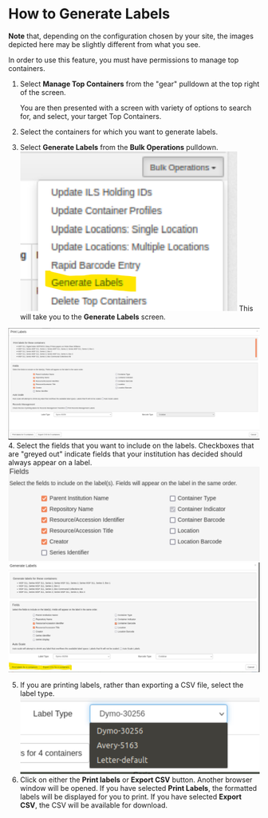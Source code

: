 # How to Generate Labels

**Note** that, depending on the configuration chosen by your site, the images depicted here may be slightly different from what you see.

In order to use this feature, you must have permissions to manage top containers.

1. Select **Manage Top Containers** from the "gear" pulldown at the top right of the screen.

    You are then presented with a screen with variety of options to search for, and select, your target Top Containers.

2. Select the containers for which you want to generate labels.

3. Select **Generate Labels** from the **Bulk Operations** pulldown. <img src="generate_labels.png" alt="bulk operations pulldown menu"/> 
  This will take you to the **Generate Labels** screen. 
  <img src="print_labels_form.png" alt="generate labels screen displaying the selected containers and field selection checkboxes"/>
4. Select the fields that you want to include on the labels.  Checkboxes that are "greyed out" indicate fields that your institution has decided should always appear on a label. 
  <img src="print_labels_fields.png" alt="zoom in on the Fields checkboxes"/>
  <img src="generate_labels2.png" alt="generate labels screen with some fields selected, and the 'print' and 'export' buttons highlighted"/>
  

5. If you are printing labels, rather than exporting a CSV file, select the label type. <img src="label_type.png" alt="closeup of the Label type pulldown, showing different label format selections"/> 
6. Click on either the **Print labels** or **Export CSV** button.
  Another browser window will be opened.  If you have selected **Print Labels**, the formatted labels will be displayed for you to print.  If you have selected **Export CSV**, the CSV will be available for download.
  


